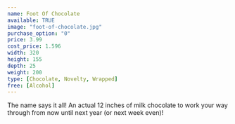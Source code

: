 ```yaml
---
name: Foot Of Chocolate
available: TRUE
image: "foot-of-chocolate.jpg"
purchase_option: "0"
price: 3.99
cost_price: 1.596
width: 320
height: 155
depth: 25
weight: 200
type: [Chocolate, Novelty, Wrapped]
free: [Alcohol]
---
```

The name says it all! An actual 12 inches of milk chocolate to work your way through from now until next year (or next week even)!